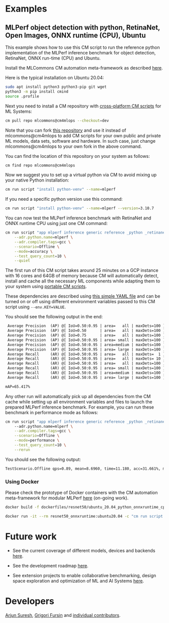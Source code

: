 # Examples

## MLPerf object detection with python, RetinaNet, Open Images, ONNX runtime (CPU), Ubuntu

This example shows how to use this CM script to run the reference python implementation 
of the MLPerf inference benchmark for object detection, RetinaNet, ONNX run-time (CPU) and Ubuntu.

Install the MLCommons CM automation meta-framework as described [here]( https://github.com/mlcommons/ck/blob/master/cm/docs/installation.md ).

Here is the typical installation on Ubuntu 20.04:

```bash
sudo apt install python3 python3-pip git wget
python3 -m pip install cmind
source .profile
```

Next you need to install a CM repository with [cross-platform CM scripts](https://github.com/mlcommons/cm4mlops/tree/main/script) for ML Systems:

```bash
cm pull repo mlcommons@cm4mlops --checkout=dev
```

Note that you can fork [this repository](https://github.com/mlcommons/cm4mlops) and use it instead of mlcommons@cm4mlops
to add CM scripts for your own public and private ML models, data sets, software and hardware.
In such case, just change mlcommons@cm4mlops to your own fork in the above command.

You can find the location of this repository on your system as follows:
```bash
cm find repo mlcommons@cm4mlops
```

Now we suggest you to set up a virtual python via CM to avoid mixing up your native Python installation:
```bash
cm run script "install python-venv" --name=mlperf
```

If you need a specific python version use this command:
```bash
cm run script "install python-venv" --name=mlperf --version=3.10.7
```

You can now test the MLPerf inference benchmark with RetinaNet and ONNX runtime CPU using just one CM command:

```bash
cm run script "app mlperf inference generic reference _python _retinanet _onnxruntime _cpu" \
    --adr.python.name=mlperf \
    --adr.compiler.tags=gcc \
    --scenario=Offline \
    --mode=accuracy \
    --test_query_count=10 \
    --quiet
```

The first run of this CM script takes around 25 minutes on a GCP instance with 16 cores and 64GB of memory because
CM will automatically detect, install and cache all the necessary ML components 
while adapting them to your system using [portable CM scripts](https://github.com/mlcommons/cm4mlops/tree/main/script).

These dependencies are described using [this simple YAML file](https://github.com/octoml/ck/blob/master/cm-mlops/script/app-mlperf-inference-reference/_cm.yaml#L57)
and can be turned on or off using different environment variables passed to this CM script using `--env.KEY=VALUE`.

You should see the following output in the end:
```txt
 Average Precision  (AP) @[ IoU=0.50:0.95 | area=   all | maxDets=100 ] = 0.654
 Average Precision  (AP) @[ IoU=0.50      | area=   all | maxDets=100 ] = 0.827
 Average Precision  (AP) @[ IoU=0.75      | area=   all | maxDets=100 ] = 0.654
 Average Precision  (AP) @[ IoU=0.50:0.95 | area= small | maxDets=100 ] = 0.000
 Average Precision  (AP) @[ IoU=0.50:0.95 | area=medium | maxDets=100 ] = -1.000
 Average Precision  (AP) @[ IoU=0.50:0.95 | area= large | maxDets=100 ] = 0.657
 Average Recall     (AR) @[ IoU=0.50:0.95 | area=   all | maxDets=  1 ] = 0.566
 Average Recall     (AR) @[ IoU=0.50:0.95 | area=   all | maxDets= 10 ] = 0.705
 Average Recall     (AR) @[ IoU=0.50:0.95 | area=   all | maxDets=100 ] = 0.735
 Average Recall     (AR) @[ IoU=0.50:0.95 | area= small | maxDets=100 ] = 0.000
 Average Recall     (AR) @[ IoU=0.50:0.95 | area=medium | maxDets=100 ] = -1.000
 Average Recall     (AR) @[ IoU=0.50:0.95 | area= large | maxDets=100 ] = 0.738

mAP=65.417%

```

Any other run will automatically pick up all dependencies from the CM cache while setting up all environment variables and files 
to launch the prepared MLPerf inference benchmark. For example, you can run these benchmark in performance mode as follows:

```bash
cm run script "app mlperf inference generic reference _python _retinanet _onnxruntime _cpu" \ 
    --adr.python.name=mlperf \
    --adr.compiler.tags=gcc \
    --scenario=Offline \
    --mode=performance \
    --test_query_count=10 \
    --rerun
```

You should see the following output:
```txt
TestScenario.Offline qps=0.89, mean=8.6960, time=11.180, acc=31.661%, mAP=65.417%, queries=10, tiles=50.0:8.8280,80.0:9.0455,90.0:9.1450,95.0:9.2375,99.0:9.3114,99.9:9.3281
```



### Using Docker

Please check the prototype of Docker containers with the CM automation meta-framework 
for modular MLPerf [here](https://github.com/mlcommons/ck/tree/master/docker) 
(on-going work).

```bash
docker build -f dockerfiles/resnet50/ubuntu_20.04_python_onnxruntime_cpu.Dockerfile -t resnet50_onnxruntime:ubuntu20.04 .
```

```bash
docker run -it --rm resnet50_onnxruntime:ubuntu20.04 -c "cm run script --tags=app,mlperf,inference,reference,python_resnet50,_onnxruntime,_cpu --scenario=Offline --mode=accuracy"
```




# Future work

* See the current coverage of different models, devices and backends [here](README-extra.md#current-coverage).

* See the development roadmap [here](https://github.com/mlcommons/ck/issues/536).

* See extension projects to enable collaborative benchmarking, design space exploration and optimization of ML and AI Systems [here](https://github.com/mlcommons/ck/issues/627).


# Developers

[Arjun Suresh](https://www.linkedin.com/in/arjunsuresh), 
[Grigori Fursin]( https://cKnowledge.org/gfursin ) 
and [individual contributors](https://github.com/mlcommons/ck/blob/master/CONTRIBUTING.md).
